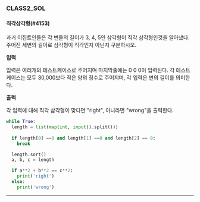### CLASS2_SOL

#### 직각삼각형(#4153)
과거 이집트인들은 각 변들의 길이가 3, 4, 5인 삼각형이 직각 삼각형인것을 알아냈다. 주어진 세변의 길이로 삼각형이 직각인지 아닌지 구분하시오.

**입력**

입력은 여러개의 테스트케이스로 주어지며 마지막줄에는 0 0 0이 입력된다. 각 테스트케이스는 모두 30,000보다 작은 양의 정수로 주어지며, 각 입력은 변의 길이를 의미한다.

**출력**

각 입력에 대해 직각 삼각형이 맞다면 "right", 아니라면 "wrong"을 출력한다.

```py
while True:
  length = list(map(int, input().split()))
  
  if length[0] ==0 and length[1] ==0 and length[2] == 0:
    break

  length.sort()
  a, b, c = length

  if a**2 + b**2 == c**2:
    print('right')
  else:
    print('wrong')
```
---
